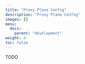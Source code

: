 ```yaml
---
title: "Proxy Plane Config"
description: "Proxy Plane Config"
images: []
menu:
  docs:
    parent: "development"
weight: 4
toc: false
---
```


TODO
